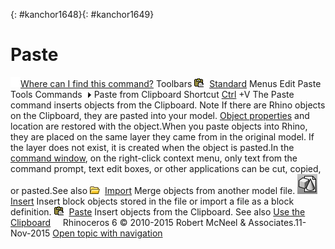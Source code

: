 ---
---

{: #kanchor1648}{: #kanchor1649}
# Paste
 [![images/transparent.gif](images/transparent.gif)Where can I find this command?](javascript:void(0);) Toolbars
![images/paste.png](images/paste.png) [Standard](standard-toolbar.html) 
Menus
Edit
Paste
Tools
Commands![images/menuarrow.gif](images/menuarrow.gif)
Paste from Clipboard
Shortcut
 [Ctrl](ctrl-key.html) +V
The Paste command inserts objects from the Clipboard.
Note
If there are Rhino objects on the Clipboard, they are pasted into your model. [Object properties](properties.html) and location are restored with the object.When you paste objects into Rhino, they are placed on the same layer they came from in the original model. If the layer does not exist, it is created when the object is pasted.In the [command window](rhino-window.html#appwindow-commandhistory), on the right-click context menu, only text from the command prompt, text edit boxes, or other applications can be cut, copied, or pasted.See also
![images/import.png](images/import.png) [Import](import.html) 
Merge objects from another model file.
![images/insert.png](images/insert.png) [Insert](insert.html) 
Insert block objects stored in the file or import a file as a block definition.
![images/paste.png](images/paste.png) [Paste](#) 
Insert objects from the Clipboard.
See also
 [Use the Clipboard](sak-clipboardactions.html) 
&#160;
&#160;
Rhinoceros 6 © 2010-2015 Robert McNeel &amp; Associates.11-Nov-2015
 [Open topic with navigation](paste.html) 

